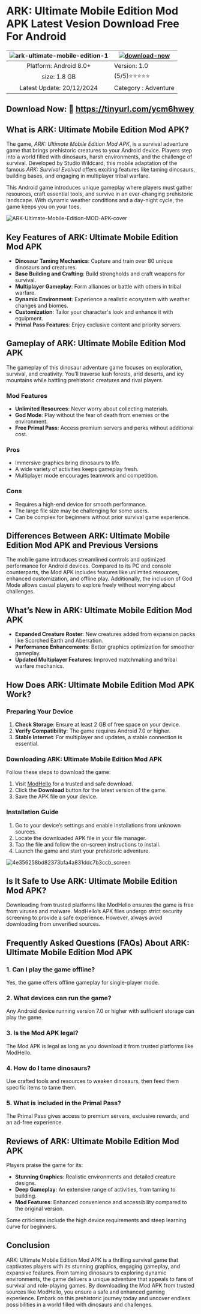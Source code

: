 
# ARK: Ultimate Mobile Edition Mod APK Latest Vesion Download Free For Android

| ![ark-ultimate-mobile-edition-1](https://github.com/user-attachments/assets/28e8b459-1011-40dd-a30d-221fdbbc6090) | [![download-now](https://github.com/user-attachments/assets/22657e67-9d2d-46af-a41a-5d365d2ddc1f)](https://modhello.com/ark-ultimate-mobile-edition/)  |
|:-------------------------------------------------:|-----------------------|
| Platform: Android 8.0+                      | Version: 1.0    |
| size: 1.8 GB                                |  (5/5)⭐️⭐️⭐️⭐️⭐️ |
| Latest Update: 20/12/2024                      | Category : Adventure |

## Download Now: 👏 https://tinyurl.com/ycm6hwey

## What is ARK: Ultimate Mobile Edition Mod APK?

The game, *ARK: Ultimate Mobile Edition Mod APK*, is a survival adventure game that brings prehistoric creatures to your Android device. Players step into a world filled with dinosaurs, harsh environments, and the challenge of survival. Developed by Studio Wildcard, this mobile adaptation of the famous *ARK: Survival Evolved* offers exciting features like taming dinosaurs, building bases, and engaging in multiplayer tribal warfare.

This Android game introduces unique gameplay where players must gather resources, craft essential tools, and survive in an ever-changing prehistoric landscape. With dynamic weather conditions and a day-night cycle, the game keeps you on your toes.

![ARK-Ultimate-Mobile-Edition-MOD-APK-cover](https://github.com/user-attachments/assets/4afb31b0-757c-44d6-a01a-8a1e426ec4a7)


## Key Features of ARK: Ultimate Mobile Edition Mod APK

- **Dinosaur Taming Mechanics**: Capture and train over 80 unique dinosaurs and creatures.
- **Base Building and Crafting**: Build strongholds and craft weapons for survival.
- **Multiplayer Gameplay**: Form alliances or battle with others in tribal warfare.
- **Dynamic Environment**: Experience a realistic ecosystem with weather changes and biomes.
- **Customization**: Tailor your character's look and enhance it with equipment.
- **Primal Pass Features**: Enjoy exclusive content and priority servers.


## Gameplay of ARK: Ultimate Mobile Edition Mod APK

The gameplay of this dinosaur adventure game focuses on exploration, survival, and creativity. You’ll traverse lush forests, arid deserts, and icy mountains while battling prehistoric creatures and rival players.

### Mod Features

- **Unlimited Resources**: Never worry about collecting materials.
- **God Mode**: Play without the fear of death from enemies or the environment.
- **Free Primal Pass**: Access premium servers and perks without additional cost.

### Pros

- Immersive graphics bring dinosaurs to life.
- A wide variety of activities keeps gameplay fresh.
- Multiplayer mode encourages teamwork and competition.

### Cons

- Requires a high-end device for smooth performance.
- The large file size may be challenging for some users.
- Can be complex for beginners without prior survival game experience.


## Differences Between ARK: Ultimate Mobile Edition Mod APK and Previous Versions

The mobile game introduces streamlined controls and optimized performance for Android devices. Compared to its PC and console counterparts, the Mod APK includes features like unlimited resources, enhanced customization, and offline play. Additionally, the inclusion of God Mode allows casual players to explore freely without worrying about challenges.

## What’s New in ARK: Ultimate Mobile Edition Mod APK

- **Expanded Creature Roster**: New creatures added from expansion packs like Scorched Earth and Aberration.
- **Performance Enhancements**: Better graphics optimization for smoother gameplay.
- **Updated Multiplayer Features**: Improved matchmaking and tribal warfare mechanics.


## How Does ARK: Ultimate Mobile Edition Mod APK Work?

### Preparing Your Device

1. **Check Storage**: Ensure at least 2 GB of free space on your device.
2. **Verify Compatibility**: The game requires Android 7.0 or higher.
3. **Stable Internet**: For multiplayer and updates, a stable connection is essential.

### Downloading ARK: Ultimate Mobile Edition Mod APK

Follow these steps to download the game:

1. Visit [ModHello](https://modhello.com) for a trusted and safe download.
2. Click the **Download** button for the latest version of the game.
3. Save the APK file on your device.

### Installation Guide

1. Go to your device’s settings and enable installations from unknown sources.
2. Locate the downloaded APK file in your file manager.
3. Tap the file and follow the on-screen instructions to install.
4. Launch the game and start your prehistoric adventure.

![4e356258bd82373bfa4a831ddc7b3ccb_screen](https://github.com/user-attachments/assets/5d7d6634-3b3d-4469-a677-f5f700f5973f)


## Is It Safe to Use ARK: Ultimate Mobile Edition Mod APK?

Downloading from trusted platforms like ModHello ensures the game is free from viruses and malware. ModHello’s APK files undergo strict security screening to provide a safe experience. However, always avoid downloading from unverified sources.


## Frequently Asked Questions (FAQs) About ARK: Ultimate Mobile Edition Mod APK

### 1. Can I play the game offline?
Yes, the game offers offline gameplay for single-player mode.

### 2. What devices can run the game?
Any Android device running version 7.0 or higher with sufficient storage can play the game.

### 3. Is the Mod APK legal?
The Mod APK is legal as long as you download it from trusted platforms like ModHello.

### 4. How do I tame dinosaurs?
Use crafted tools and resources to weaken dinosaurs, then feed them specific items to tame them.

### 5. What is included in the Primal Pass?
The Primal Pass gives access to premium servers, exclusive rewards, and an ad-free experience.


## Reviews of ARK: Ultimate Mobile Edition Mod APK

Players praise the game for its:

- **Stunning Graphics**: Realistic environments and detailed creature designs.
- **Deep Gameplay**: An extensive range of activities, from taming to building.
- **Mod Features**: Enhanced convenience and accessibility compared to the original version.

Some criticisms include the high device requirements and steep learning curve for beginners.


## Conclusion

ARK: Ultimate Mobile Edition Mod APK is a thrilling survival game that captivates players with its stunning graphics, engaging gameplay, and expansive features. From taming dinosaurs to exploring dynamic environments, the game delivers a unique adventure that appeals to fans of survival and role-playing games. By downloading the Mod APK from trusted sources like ModHello, you ensure a safe and enhanced gaming experience. Embark on this prehistoric journey today and uncover endless possibilities in a world filled with dinosaurs and challenges.

